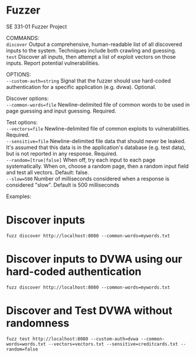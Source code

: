 # Fuzzer
SE 331-01 Fuzzer Project  

COMMANDS:  
  `discover`  Output a comprehensive, human-readable list of all discovered inputs to the system. Techniques include both crawling and guessing.  
  `test`      Discover all inputs, then attempt a list of exploit vectors on those inputs. Report potential vulnerabilities.  

OPTIONS:  
  `--custom-auth=string`     Signal that the fuzzer should use hard-coded authentication for a specific application (e.g. dvwa). Optional.  

  Discover options:  
    `--common-words=file`    Newline-delimited file of common words to be used in page guessing and input guessing. Required.  

  Test options:  
    `--vectors=file`         Newline-delimited file of common exploits to vulnerabilities. Required.  
    `--sensitive=file`       Newline-delimited file data that should never be leaked. It's assumed that this data is in the application's database (e.g. test data), but is not reported in any response. Required.  
    `--random=[true|false]`  When off, try each input to each page systematically.  When on, choose a random page, then a random input field and test all vectors. Default: false.  
    `--slow=500`             Number of milliseconds considered when a response is considered "slow". Default is 500 milliseconds  
  
Examples:  
  # Discover inputs  
  `fuzz discover http://localhost:8080 --common-words=mywords.txt`  

  # Discover inputs to DVWA using our hard-coded authentication  
  `fuzz discover http://localhost:8080 --common-words=mywords.txt`  

  # Discover and Test DVWA without randomness  
  `fuzz test http://localhost:8080 --custom-auth=dvwa --common-words=words.txt --vectors=vectors.txt --sensitive=creditcards.txt --random=false`  
